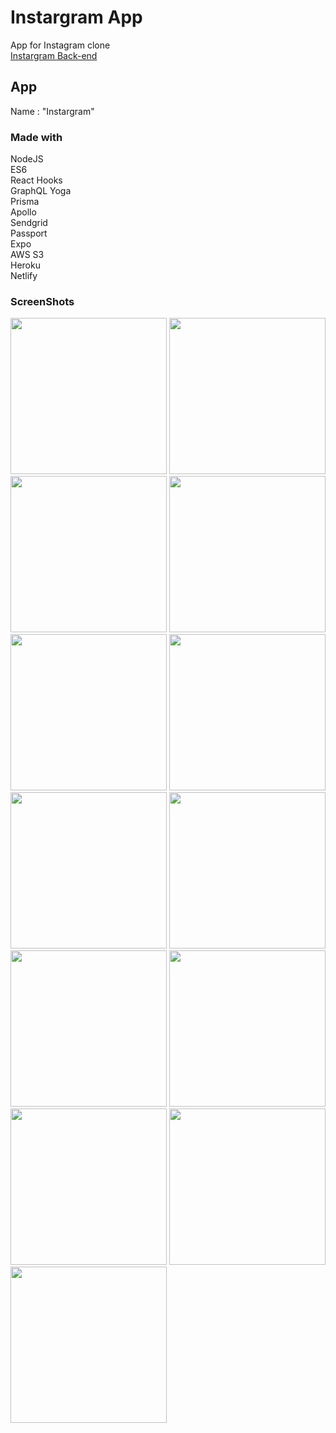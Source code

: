 # Instargram App
App for Instagram clone<br>
[Instargram Back-end](https://github.com/danmin20/Instargram-Backend)

## App
Name : "Instargram"

### Made with
NodeJS<br>
ES6<br>
React Hooks<br>
GraphQL Yoga<br>
Prisma<br>
Apollo<br>
Sendgrid<br>
Passport<br>
Expo<br>
AWS S3<br>
Heroku<br>
Netlify<br>

### ScreenShots
<div>
<img width="250" src="https://user-images.githubusercontent.com/50590192/73177831-57d6b000-4153-11ea-83bd-e0c3b5a10947.png">
<img width="250" src="https://user-images.githubusercontent.com/50590192/73177855-64f39f00-4153-11ea-8d9a-d8b8d4941c96.png">
<img width="250" src="https://user-images.githubusercontent.com/50590192/73177909-82c10400-4153-11ea-9c5e-665aae248707.png">
<img width="250" src="https://user-images.githubusercontent.com/50590192/73178714-2d85f200-4155-11ea-8e2e-51ac72c992a2.png">
<img width="250" src="https://user-images.githubusercontent.com/50590192/73178135-febb4c00-4153-11ea-9dc3-6b1400ade431.png">
<img width="250" src="https://user-images.githubusercontent.com/50590192/73178737-3b3b7780-4155-11ea-982c-9fa6a61c0845.png">
<img width="250" src="https://user-images.githubusercontent.com/50590192/73178158-07138700-4154-11ea-8066-26042d79fbd6.png">
<img width="250" src="https://user-images.githubusercontent.com/50590192/73178180-1561a300-4154-11ea-9f6f-345709f9eb32.png">
<img width="250" src="https://user-images.githubusercontent.com/50590192/73178241-3629f880-4154-11ea-84be-3a0be9423752.png">
<img width="250" src="https://user-images.githubusercontent.com/50590192/73178375-75f0e000-4154-11ea-9416-cc821f9f9c6a.png">
<img width="250" src="https://user-images.githubusercontent.com/50590192/73178267-4215ba80-4154-11ea-89c0-3d9044c7b359.png">
<img width="250" src="https://user-images.githubusercontent.com/50590192/73178300-522d9a00-4154-11ea-9f28-476194f4d2bb.png">
<img width="250" src="https://user-images.githubusercontent.com/50590192/73178343-640f3d00-4154-11ea-88ea-3d480bfebbd5.png">
</div>
